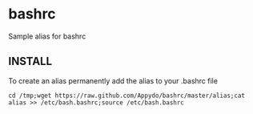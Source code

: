 bashrc
======

Sample alias for bashrc

INSTALL
-------

To create an alias permanently add the alias to your .bashrc file

    cd /tmp;wget https://raw.github.com/Appydo/bashrc/master/alias;cat alias >> /etc/bash.bashrc;source /etc/bash.bashrc
